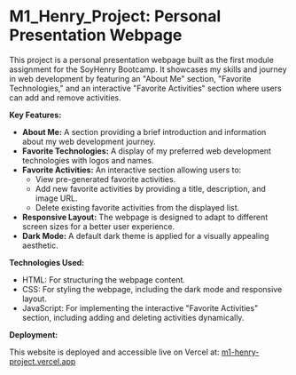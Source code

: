 # M1_Henry_Project: Personal Presentation Webpage

This project is a personal presentation webpage built as the first module assignment for the SoyHenry Bootcamp. It showcases my skills and journey in web development by featuring an "About Me" section, "Favorite Technologies," and an interactive "Favorite Activities" section where users can add and remove activities.

**Key Features:**

- **About Me:** A section providing a brief introduction and information about my web development journey.
- **Favorite Technologies:** A display of my preferred web development technologies with logos and names.
- **Favorite Activities:** An interactive section allowing users to:
    - View pre-generated favorite activities.
    - Add new favorite activities by providing a title, description, and image URL.
    - Delete existing favorite activities from the displayed list.
- **Responsive Layout:** The webpage is designed to adapt to different screen sizes for a better user experience.
- **Dark Mode:** A default dark theme is applied for a visually appealing aesthetic.

**Technologies Used:**

- HTML: For structuring the webpage content.
- CSS: For styling the webpage, including the dark mode and responsive layout.
- JavaScript: For implementing the interactive "Favorite Activities" section, including adding and deleting activities dynamically.

**Deployment:**

This website is deployed and accessible live on Vercel at: [m1-henry-project.vercel.app](https://m1-henry-project.vercel.app)
